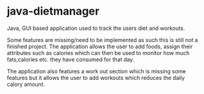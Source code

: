 # java-dietmanager
Java, GUI based application used to track the users diet and workouts.

Some features are missing/need to be implemented as such this is still not a finished project.
The application allows the user to add foods, assign their attributes such as calories which can then be used to monitor how much fats,calories etc. 
they have consumed for that day.

The application also features a work out section which is missing some features but it allows the user to add workouts which reduces the daily calory amount.
